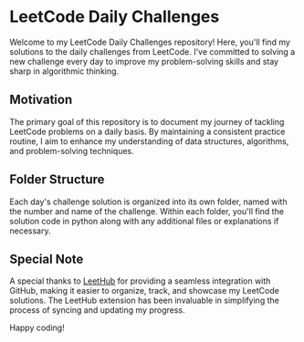 # LeetCode Daily Challenges
Welcome to my LeetCode Daily Challenges repository! Here, you'll find my solutions to the daily challenges from LeetCode. I've committed to solving a new challenge every day to improve my problem-solving skills and stay sharp in algorithmic thinking.

## Motivation
The primary goal of this repository is to document my journey of tackling LeetCode problems on a daily basis. By maintaining a consistent practice routine, I aim to enhance my understanding of data structures, algorithms, and problem-solving techniques.

## Folder Structure
Each day's challenge solution is organized into its own folder, named with the number and name of the challenge. Within each folder, you'll find the solution code in python along with any additional files or explanations if necessary.

## Special Note
A special thanks to [LeetHub](https://github.com/QasimWani/LeetHub) for providing a seamless integration with GitHub, making it easier to organize, track, and showcase my LeetCode solutions. The LeetHub extension has been invaluable in simplifying the process of syncing and updating my progress.


Happy coding!




